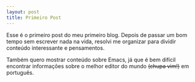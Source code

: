 ```yaml
---
layout: post
title: Primeiro Post
---
```


Esse é o primeiro post do meu primeiro blog. Depois de passar um bom
tempo sem escrever nada na vida, resolvi me organizar para dividir
conteúdo interessante e pensamentos.

Também quero mostrar conteúdo sobre Emacs, já que é bem difícil
encontrar informações sobre o melhor editor do mundo ~~(chupa vim!)~~ em português.
